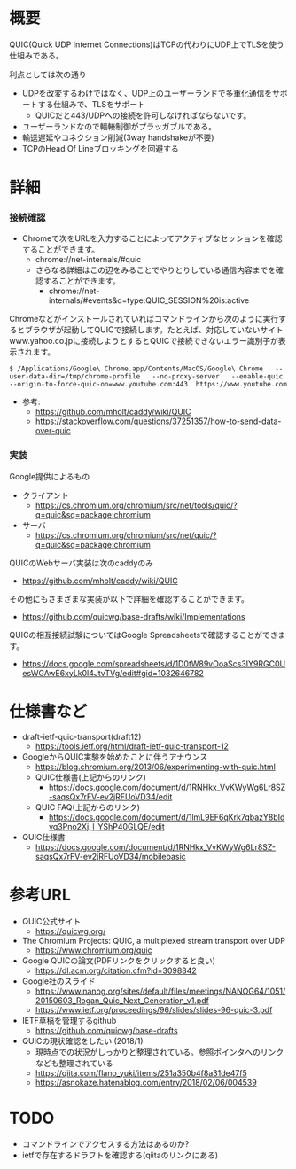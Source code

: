 # 概要
QUIC(Quick UDP Internet Connections)はTCPの代わりにUDP上でTLSを使う仕組みである。

利点としては次の通り
- UDPを改変するわけではなく、UDP上のユーザーランドで多重化通信をサポートする仕組みで、TLSをサポート
  - QUICだと443/UDPへの接続を許可しなければならないです。
- ユーザーランドなので輻輳制御がプラッガブルである。
- 輸送遅延やコネクション削減(3way handshakeが不要)
- TCPのHead Of Lineブロッキングを回避する


# 詳細


### 接続確認
- Chromeで次をURLを入力することによってアクティブなセッションを確認することができます。
  - chrome://net-internals/#quic
  - さらなる詳細はこの辺をみることでやりとりしている通信内容までを確認することができます。
    - chrome://net-internals/#events&q=type:QUIC_SESSION%20is:active

Chromeなどがインストールされていればコマンドラインから次のように実行するとブラウザが起動してQUICで接続します。たとえば、対応していないサイトwww.yahoo.co.jpに接続しようとするとQUICで接続できないエラー識別子が表示されます。
```
$ /Applications/Google\ Chrome.app/Contents/MacOS/Google\ Chrome   --user-data-dir=/tmp/chrome-profile   --no-proxy-server   --enable-quic   --origin-to-force-quic-on=www.youtube.com:443  https://www.youtube.com
```
- 参考: 
  - https://github.com/mholt/caddy/wiki/QUIC
  - https://stackoverflow.com/questions/37251357/how-to-send-data-over-quic

### 実装
Google提供によるもの
- クライアント
  - https://cs.chromium.org/chromium/src/net/tools/quic/?q=quic&sq=package:chromium
- サーバ
  - https://cs.chromium.org/chromium/src/net/quic/?q=quic&sq=package:chromium

QUICのWebサーバ実装は次のcaddyのみ
- https://github.com/mholt/caddy/wiki/QUIC

その他にもさまざまな実装が以下で詳細を確認することができます。
- https://github.com/quicwg/base-drafts/wiki/Implementations

QUICの相互接続試験についてはGoogle Spreadsheetsで確認することができます。
- https://docs.google.com/spreadsheets/d/1D0tW89vOoaScs3IY9RGC0UesWGAwE6xyLk0l4JtvTVg/edit#gid=1032646782

# 仕様書など
- draft-ietf-quic-transport(draft12)
  - https://tools.ietf.org/html/draft-ietf-quic-transport-12
- GoogleからQUIC実験を始めたことに伴うアナウンス
  - https://blog.chromium.org/2013/06/experimenting-with-quic.html
  - QUIC仕様書(上記からのリンク)
    - https://docs.google.com/document/d/1RNHkx_VvKWyWg6Lr8SZ-saqsQx7rFV-ev2jRFUoVD34/edit
  - QUIC FAQ(上記からのリンク)
    - https://docs.google.com/document/d/1lmL9EF6qKrk7gbazY8bIdvq3Pno2Xj_l_YShP40GLQE/edit
- QUIC仕様書
  - https://docs.google.com/document/d/1RNHkx_VvKWyWg6Lr8SZ-saqsQx7rFV-ev2jRFUoVD34/mobilebasic

# 参考URL
- QUIC公式サイト
  - https://quicwg.org/
- The Chromium Projects: QUIC, a multiplexed stream transport over UDP
  - https://www.chromium.org/quic
- Google QUICの論文(PDFリンクをクリックすると良い)
  - https://dl.acm.org/citation.cfm?id=3098842
- Google社のスライド
  - https://www.nanog.org/sites/default/files/meetings/NANOG64/1051/20150603_Rogan_Quic_Next_Generation_v1.pdf
  - https://www.ietf.org/proceedings/96/slides/slides-96-quic-3.pdf
- IETF草稿を管理するgithub
  - https://github.com/quicwg/base-drafts
- QUICの現状確認をしたい (2018/1)
  - 現時点での状況がしっかりと整理されている。参照ポインタへのリンクなども整理されている
  - https://qiita.com/flano_yuki/items/251a350b4f8a31de47f5
  - https://asnokaze.hatenablog.com/entry/2018/02/06/004539

# TODO
- コマンドラインでアクセスする方法はあるのか?
- ietfで存在するドラフトを確認する(qiitaのリンクにある)
